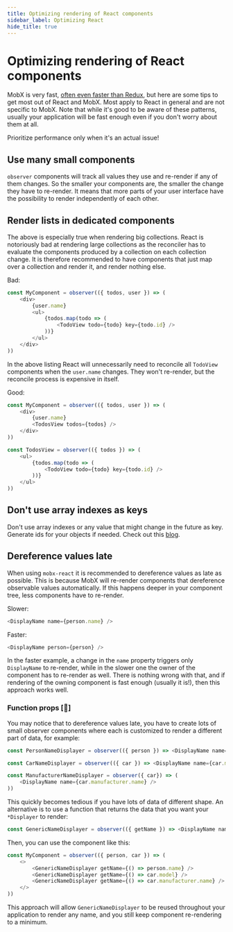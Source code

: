 ```yaml
---
title: Optimizing rendering of React components
sidebar_label: Optimizing React
hide_title: true
---
```


<script async type="text/javascript" src="//cdn.carbonads.com/carbon.js?serve=CEBD4KQ7&placement=mobxjsorg" id="_carbonads_js"></script>

# Optimizing rendering of React components

MobX is very fast, [often even faster than Redux](https://twitter.com/mweststrate/status/718444275239882753), but here are some tips to get most out of React and MobX. Most apply to React in general and are not specific to MobX.
Note that while it's good to be aware of these patterns, usually your application
will be fast enough even if you don't worry about them at all.

Prioritize performance only when it's an actual issue!

## Use many small components

`observer` components will track all values they use and re-render if any of them changes.
So the smaller your components are, the smaller the change they have to re-render. It means that more parts of your user interface have the possibility to render independently of each other.

## Render lists in dedicated components

The above is especially true when rendering big collections.
React is notoriously bad at rendering large collections as the reconciler has to evaluate the components produced by a collection on each collection change.
It is therefore recommended to have components that just map over a collection and render it, and render nothing else.

Bad:

```javascript
const MyComponent = observer(({ todos, user }) => (
    <div>
        {user.name}
        <ul>
            {todos.map(todo => (
                <TodoView todo={todo} key={todo.id} />
            ))}
        </ul>
    </div>
))
```

In the above listing React will unnecessarily need to reconcile all `TodoView` components when the `user.name` changes. They won't re-render, but the reconcile process is expensive in itself.

Good:

```javascript
const MyComponent = observer(({ todos, user }) => (
    <div>
        {user.name}
        <TodosView todos={todos} />
    </div>
))

const TodosView = observer(({ todos }) => (
    <ul>
        {todos.map(todo => (
            <TodoView todo={todo} key={todo.id} />
        ))}
    </ul>
))
```

## Don't use array indexes as keys

Don't use array indexes or any value that might change in the future as key. Generate ids for your objects if needed.
Check out this [blog](https://medium.com/@robinpokorny/index-as-a-key-is-an-anti-pattern-e0349aece318).

## Dereference values late

When using `mobx-react` it is recommended to dereference values as late as possible.
This is because MobX will re-render components that dereference observable values automatically.
If this happens deeper in your component tree, less components have to re-render.

Slower:

```javascript
<DisplayName name={person.name} />
```

Faster:

```javascript
<DisplayName person={person} />
```

In the faster example, a change in the `name` property triggers only `DisplayName` to re-render, while in the slower one the owner of the component has to re-render as well. There is nothing wrong with that, and if rendering of the owning component is fast enough (usually it is!), then this approach works well.

### Function props [🚀]

You may notice that to dereference values late, you have to create lots of small observer components where each is customized to render a different part of data, for example:

```javascript
const PersonNameDisplayer = observer(({ person }) => <DisplayName name={person.name} />)

const CarNameDisplayer = observer(({ car }) => <DisplayName name={car.model} />)

const ManufacturerNameDisplayer = observer({ car}) => (
    <DisplayName name={car.manufacturer.name} />
))
```

This quickly becomes tedious if you have lots of data of different shape. An alternative is to use a function that returns the data that you want your `*Displayer` to render:

```javascript
const GenericNameDisplayer = observer(({ getName }) => <DisplayName name={getName()} />)
```

Then, you can use the component like this:

```javascript
const MyComponent = observer(({ person, car }) => (
    <>
        <GenericNameDisplayer getName={() => person.name} />
        <GenericNameDisplayer getName={() => car.model} />
        <GenericNameDisplayer getName={() => car.manufacturer.name} />
    </>
))
```

This approach will allow `GenericNameDisplayer` to be reused throughout your application to render any name, and you still keep component re-rendering
to a minimum.
